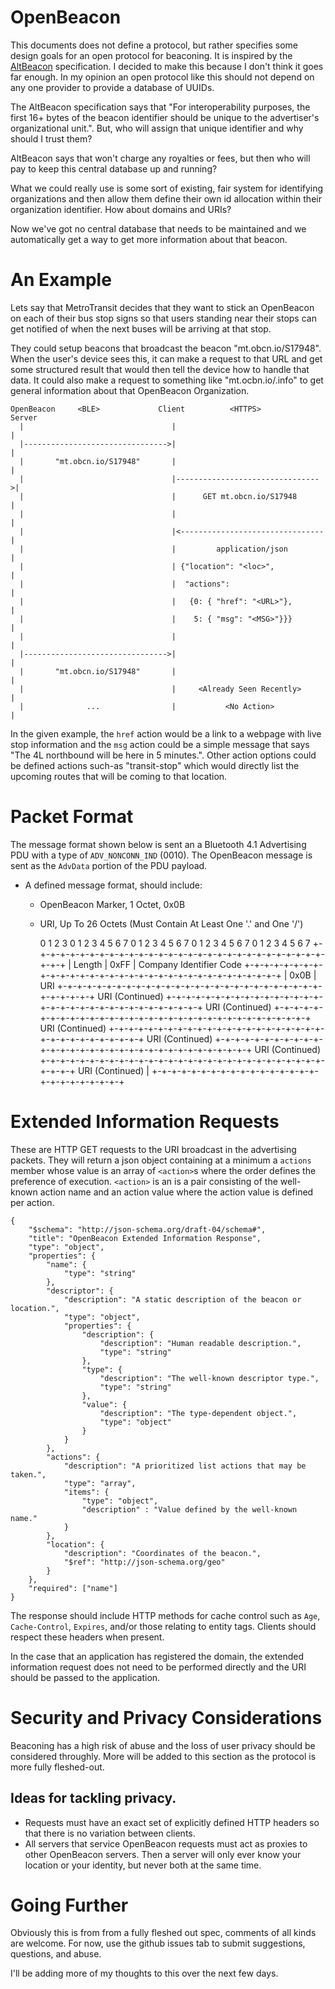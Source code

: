 # OpenBeacon

This documents does not define a protocol, but rather specifies some design
goals for an open protocol for beaconing. It is inspired by the
[AltBeacon](http://altbeacon.org/) specification. I decided to make this because
I don't think it goes far enough. In my opinion an open protocol like this
should not depend on any one provider to provide a database of UUIDs.

The AltBeacon specification says that "For interoperability purposes, the first
16+ bytes of the beacon identifier should be unique to the advertiser's
organizational unit.". But, who will assign that unique identifier and why
should I trust them?

AltBeacon says that won't charge any royalties or fees, but then who will pay to
keep this central database up and running?

What we could really use is some sort of existing, fair system for identifying
organizations and then allow them define their own id allocation within their
organization identifier. How about domains and URIs?

Now we've got no central database that needs to be maintained and we
automatically get a way to get more information about that beacon.

# An Example
Lets say that MetroTransit decides that they want to stick an OpenBeacon on each
of their bus stop signs so that users standing near their stops can get notified
of when the next buses will be arriving at that stop.

They could setup beacons that broadcast the beacon "mt.obcn.io/S17948". When the
user's device sees this, it can make a request to that URL and get some
structured result that would then tell the device how to handle that data. It
could also make a request to something like "mt.ocbn.io/.info" to get general
information about that OpenBeacon Organization.

    OpenBeacon     <BLE>             Client          <HTTPS>           Server
      |                                 |                                 |
      |-------------------------------->|                                 |
      |       "mt.obcn.io/S17948"       |                                 |
      |                                 |-------------------------------->|
      |                                 |      GET mt.obcn.io/S17948      |
      |                                 |                                 |
      |                                 |<--------------------------------|
      |                                 |         application/json        |
      |                                 | {"location": "<loc>",           |
      |                                 |  "actions":                     |
      |                                 |   {0: { "href": "<URL>"},       |
      |                                 |    5: { "msg": "<MSG>"}}}       |
      |                                 |                                 |
      |-------------------------------->|                                 |
      |       "mt.obcn.io/S17948"       |                                 |
      |                                 |     <Already Seen Recently>     |
      |              ...                |           <No Action>           |

In the given example, the `href` action would be a link to a webpage with live
stop information and the `msg` action could be a simple message that says "The
4L northbound will be here in 5 minutes.". Other action options could be defined
actions such-as "transit-stop" which would directly list the upcoming routes
that will be coming to that location.

# Packet Format

The message format shown below is sent an a Bluetooth 4.1 Advertising PDU with a
type of `ADV_NONCONN_IND` (0010). The OpenBeacon message is sent as the
`AdvData` portion of the PDU payload.

* A defined message format, should include:
  - OpenBeacon Marker, 1 Octet, 0x0B
  - URI, Up To 26 Octets (Must Contain At Least One '.' and One '/')


     0               1               2               3
     0 1 2 3 4 5 6 7 0 1 2 3 4 5 6 7 0 1 2 3 4 5 6 7 0 1 2 3 4 5 6 7 
    +-+-+-+-+-+-+-+-+-+-+-+-+-+-+-+-+-+-+-+-+-+-+-+-+-+-+-+-+-+-+-+-+
    |    Length     |     0xFF      |    Company Identifier Code
    +-+-+-+-+-+-+-+-+-+-+-+-+-+-+-+-+-+-+-+-+-+-+-+-+-+-+-+-+-+-+-+-+
    |     0x0B      |     URI 
    +-+-+-+-+-+-+-+-+-+-+-+-+-+-+-+-+-+-+-+-+-+-+-+-+-+-+-+-+-+-+-+-+
        URI (Continued)
    +-+-+-+-+-+-+-+-+-+-+-+-+-+-+-+-+-+-+-+-+-+-+-+-+-+-+-+-+-+-+-+-+
        URI (Continued)
    +-+-+-+-+-+-+-+-+-+-+-+-+-+-+-+-+-+-+-+-+-+-+-+-+-+-+-+-+-+-+-+-+
        URI (Continued)
    +-+-+-+-+-+-+-+-+-+-+-+-+-+-+-+-+-+-+-+-+-+-+-+-+-+-+-+-+-+-+-+-+
        URI (Continued)
    +-+-+-+-+-+-+-+-+-+-+-+-+-+-+-+-+-+-+-+-+-+-+-+-+-+-+-+-+-+-+-+-+
        URI (Continued)
    +-+-+-+-+-+-+-+-+-+-+-+-+-+-+-+-+-+-+-+-+-+-+-+-+-+-+-+-+-+-+-+-+
        URI (Continued)                               |
    +-+-+-+-+-+-+-+-+-+-+-+-+-+-+-+-+-+-+-+-+-+-+-+-+-+

# Extended Information Requests
These are HTTP GET requests to the URI broadcast in the advertising packets.
They will return a json object containing at a minimum a `actions` member whose
value is an array of `<action>`s where the order defines the preference of
execution. `<action>` is an is a pair consisting of the well-known action name
and an action value where the action value is defined per action.

    {
        "$schema": "http://json-schema.org/draft-04/schema#",
        "title": "OpenBeacon Extended Information Response",
        "type": "object",
        "properties": {
            "name": {
                "type": "string"
            },
            "descriptor": {
                "description": "A static description of the beacon or location.",
                "type": "object",
                "properties": {
                    "description": {
                        "description": "Human readable description.",
                        "type": "string"
                    },
                    "type": {
                        "description": "The well-known descriptor type.",
                        "type": "string"
                    },
                    "value": {
                        "description": "The type-dependent object.",
                        "type": "object"
                    }
                }
            },
            "actions": {
                "description": "A prioritized list actions that may be taken.",
                "type": "array",
                "items": {
                    "type": "object",
                    "description" : "Value defined by the well-known name."
                }
            },
            "location": {
                "description": "Coordinates of the beacon.",
                "$ref": "http://json-schema.org/geo"
            }
        },
        "required": ["name"]
    }

The response should include HTTP methods for cache control such as `Age`,
`Cache-Control`, `Expires`, and/or those relating to entity tags. Clients
should respect these headers when present.

In the case that an application has registered the domain, the extended
information request does not need to be performed directly and the URI should
be passed to the application.

# Security and Privacy Considerations
Beaconing has a high risk of abuse and the loss of user privacy should be
considered throughly. More will be added to this section as the protocol is
more fully fleshed-out.

## Ideas for tackling privacy.

* Requests must have an exact set of explicitly defined HTTP headers so that
  there is no variation between clients.
* All servers that service OpenBeacon requests must act as proxies to other
  OpenBeacon servers. Then a server will only ever know your location or your
  identity, but never both at the same time.

# Going Further
Obviously this is from from a fully fleshed out spec, comments of all kinds are
welcome. For now, use the github issues tab to submit suggestions, questions,
and abuse.

I'll be adding more of my thoughts to this over the next few days.
